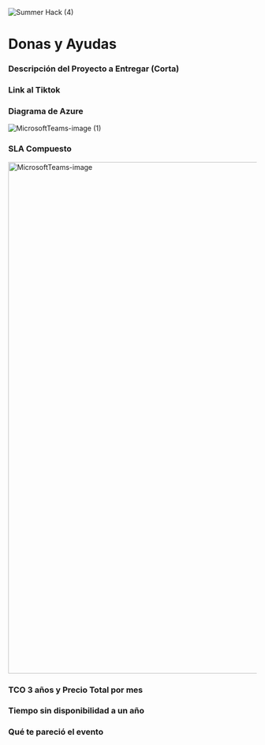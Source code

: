 ![Summer Hack (4)](https://user-images.githubusercontent.com/9124597/127756851-c8627116-f177-4198-966d-9003016d2060.png)

# Donas y Ayudas

### Descripción del Proyecto a Entregar (Corta)

### Link al Tiktok

### Diagrama de Azure
![MicrosoftTeams-image (1)](https://user-images.githubusercontent.com/86888987/127759575-c3e9e342-b688-4b8c-a026-9a3fb055c4e7.png)

### SLA Compuesto
<img width="1036" alt="MicrosoftTeams-image" src="https://user-images.githubusercontent.com/86888987/127759579-6086c3b6-c4fd-4693-8b4d-2b4308af2cb9.png">

### TCO 3 años y Precio Total por mes

### Tiempo sin disponibilidad a un año

### Qué te pareció el evento
